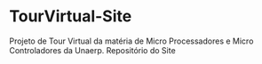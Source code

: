 # TourVirtual-Site
Projeto de Tour Virtual da matéria de Micro Processadores e Micro Controladores da Unaerp. Repositório do Site
